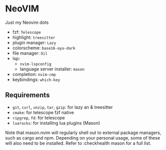 # NeoVIM

Just my Neovim dots

- fzf: `Telescope`
- highlight: `treesitter`
- plugin manager: `Lazy`
- colorscheme: `base16-ayu-dark`
- file manager: `Oil`
- lsp: 
    - `nvim-lspconfig`
    - language server installer: `mason`
- completion: `nvim-cmp`
- keybindings: `which-key`

## Requirements

- `git`, `curl`, `unzip`, `tar`, `gzip`: for lazy an & treesitter
- `cmake`: for telescope fzf native
- `ripgrep`, `fd`: for telescope
- `luarocks`: for installing lua plugins (Mason)

Note that mason.nvim will regularly shell out to external package managers, 
such as cargo and npm. Depending on your personal usage, some of these will 
also need to be installed. Refer to :checkhealth mason for a full list.
